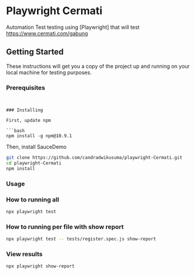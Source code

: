 # Playwright Cermati

Automation Test testing using [Playwright] that will test  https://www.cermati.com/gabung


## Getting Started

These instructions will get you a copy of the project up and running on your local machine for testing purposes.

### Prerequisites
```


### Installing

First, update npm

```bash
npm install -g npm@10.9.1
```

Then, install SauceDemo

```bash
git clone https://github.com/candradwikusuma/playwright-Cermati.git
cd playwright-Cermati
npm install
```

### Usage

### How to running all
```bash
npx playwright test
```

### How to running per file with show report
```bash
npx playwright test -- tests/register.spec.js show-report
```

### View results

```bash
npx playwright show-report
```
